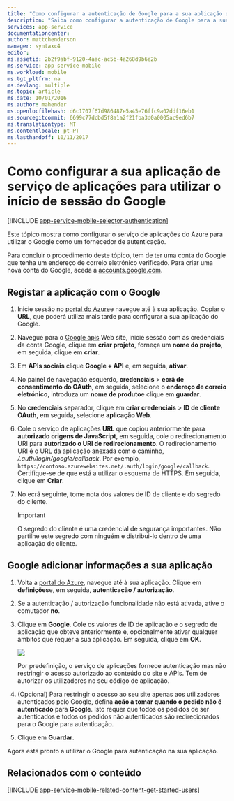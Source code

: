 ```yaml
---
title: "Como configurar a autenticação de Google para a sua aplicação de serviços aplicacionais"
description: "Saiba como configurar a autenticação de Google para a sua aplicação de serviços de aplicações."
services: app-service
documentationcenter: 
author: mattchenderson
manager: syntaxc4
editor: 
ms.assetid: 2b2f9abf-9120-4aac-ac5b-4a268d9b6e2b
ms.service: app-service-mobile
ms.workload: mobile
ms.tgt_pltfrm: na
ms.devlang: multiple
ms.topic: article
ms.date: 10/01/2016
ms.author: mahender
ms.openlocfilehash: d6c1707f67d986487e5a45e76ffc9a02ddf16eb1
ms.sourcegitcommit: 6699c77dcbd5f8a1a2f21fba3d0a0005ac9ed6b7
ms.translationtype: MT
ms.contentlocale: pt-PT
ms.lasthandoff: 10/11/2017
---
```

# <a name="how-to-configure-your-app-service-application-to-use-google-login"></a>Como configurar a sua aplicação de serviço de aplicações para utilizar o início de sessão do Google
[!INCLUDE [app-service-mobile-selector-authentication](../../includes/app-service-mobile-selector-authentication.md)]

Este tópico mostra como configurar o serviço de aplicações do Azure para utilizar o Google como um fornecedor de autenticação.

Para concluir o procedimento deste tópico, tem de ter uma conta do Google que tenha um endereço de correio eletrónico verificado. Para criar uma nova conta do Google, aceda a [accounts.google.com](http://go.microsoft.com/fwlink/p/?LinkId=268302).

## <a name="register"></a>Registar a aplicação com o Google
1. Inicie sessão no [portal do Azure]e navegue até à sua aplicação. Copiar o **URL**, que poderá utiliza mais tarde para configurar a sua aplicação do Google.
2. Navegue para o [Google apis](http://go.microsoft.com/fwlink/p/?LinkId=268303) Web site, inicie sessão com as credenciais da conta Google, clique em **criar projeto**, forneça um **nome do projeto**, em seguida, clique em **criar**.
3. Em **APIs sociais** clique **Google + API** e, em seguida, **ativar**.
4. No painel de navegação esquerdo, **credenciais** > **ecrã de consentimento do OAuth**, em seguida, selecione o **endereço de correio eletrónico**, introduza um **nome de produto**e clique em **guardar**.
5. No **credenciais** separador, clique em **criar credenciais** > **ID de cliente OAuth**, em seguida, selecione **aplicação Web**.
6. Cole o serviço de aplicações **URL** que copiou anteriormente para **autorizado origens de JavaScript**, em seguida, cole o redirecionamento URI para **autorizado o URI de redirecionamento**. O redirecionamento URI é o URL da aplicação anexada com o caminho, */.auth/login/google/callback*. Por exemplo, `https://contoso.azurewebsites.net/.auth/login/google/callback`. Certifique-se de que está a utilizar o esquema de HTTPS. Em seguida, clique em **Criar**.
7. No ecrã seguinte, tome nota dos valores de ID de cliente e do segredo do cliente.

    > [!IMPORTANT]
    > O segredo do cliente é uma credencial de segurança importantes. Não partilhe este segredo com ninguém e distribui-lo dentro de uma aplicação de cliente.


## <a name="secrets"></a>Google adicionar informações a sua aplicação
1. Volta a [portal do Azure], navegue até à sua aplicação. Clique em **definições**e, em seguida, **autenticação / autorização**.
2. Se a autenticação / autorização funcionalidade não está ativada, ative o comutador **no**.
3. Clique em **Google**. Cole os valores de ID de aplicação e o segredo de aplicação que obteve anteriormente e, opcionalmente ativar qualquer âmbitos que requer a sua aplicação. Em seguida, clique em **OK**.
   
   ![][1]
   
   Por predefinição, o serviço de aplicações fornece autenticação mas não restringir o acesso autorizado ao conteúdo do site e APIs. Tem de autorizar os utilizadores no seu código de aplicação.
4. (Opcional) Para restringir o acesso ao seu site apenas aos utilizadores autenticados pelo Google, defina **ação a tomar quando o pedido não é autenticado** para **Google**. Isto requer que todos os pedidos de ser autenticados e todos os pedidos não autenticados são redirecionados para o Google para autenticação.
5. Clique em **Guardar**.

Agora está pronto a utilizar o Google para autenticação na sua aplicação.

## <a name="related-content"></a>Relacionados com o conteúdo
[!INCLUDE [app-service-mobile-related-content-get-started-users](../../includes/app-service-mobile-related-content-get-started-users.md)]

<!-- Anchors. -->

<!-- Images. -->

[0]: ./media/app-service-mobile-how-to-configure-google-authentication/mobile-app-google-redirect.png
[1]: ./media/app-service-mobile-how-to-configure-google-authentication/mobile-app-google-settings.png

<!-- URLs. -->

[Google apis]: http://go.microsoft.com/fwlink/p/?LinkId=268303

[portal do Azure]: https://portal.azure.com/

